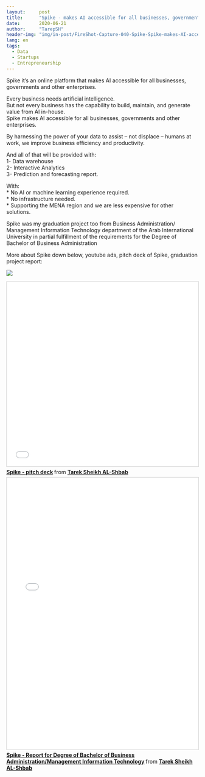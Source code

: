 ```yaml
---
layout:     post
title:      "Spike - makes AI accessible for all businesses, governments and other enterprises"
date:       2020-06-21 
author:     "TarepSH"
header-img: "img/in-post/FireShot-Capture-040-Spike-Spike-makes-AI-accessible-for-all-businesses-governments-and-o_-.png"
lang: en
tags:
  - Data
  - Startups
  - Entrepreneurship 
---
```



Spike it’s an online platform that makes AI accessible for all businesses, governments and other enterprises.

Every business needs artificial intelligence.  
But not every business has the capability to build, maintain, and generate value from AI in-house.  
Spike makes AI accessible for all businesses, governments and other enterprises.

By harnessing the power of your data to assist – not displace – humans at work, we improve business efficiency and productivity.

And all of that will be provided with:  
1- Data warehouse  
2- Interactive Analytics  
3- Prediction and forecasting report.

With:  
\* No AI or machine learning experience required.  
\* No infrastructure needed.  
\* Supporting the MENA region and we are less expensive for other solutions.

Spike was my graduation project too from Business Administration/ Management Information Technology department of the Arab International University in partial fulfillment of the requirements for the Degree of Bachelor of Business Administration

More about Spike down below, youtube ads, pitch deck of Spike, graduation project report:

![](https://www.youtube.com/watch?v=RltD80HK0io)

<iframe src="//www.slideshare.net/slideshow/embed_code/key/e7PYTQcfNYnPqI" width="595" height="485" frameborder="0" marginwidth="0" marginheight="0" scrolling="no" style="border:1px solid #CCC; border-width:1px; margin-bottom:5px; max-width: 100%;" allowfullscreen> </iframe> <div style="margin-bottom:5px"> <strong> <a href="//www.slideshare.net/tarepsh/spike-pitch-deck" title="Spike - pitch deck" target="_blank">Spike - pitch deck</a> </strong> from <strong><a href="https://www.slideshare.net/tarepsh" target="_blank">Tarek Sheikh AL-Shbab</a></strong> </div>

<iframe src="//www.slideshare.net/slideshow/embed_code/key/H0N667FgZAbP2" width="668" height="714" frameborder="0" marginwidth="0" marginheight="0" scrolling="no" style="border:1px solid #CCC; border-width:1px; margin-bottom:5px; max-width: 100%;" allowfullscreen> </iframe> <div style="margin-bottom:5px"> <strong> <a href="//www.slideshare.net/tarepsh/spike-report-for-degree-of-bachelor-of-business-administrationmanagement-information-technology" title="Spike - Report for Degree of Bachelor of Business Administration/Management Information Technology" target="_blank">Spike - Report for Degree of Bachelor of Business Administration/Management Information Technology</a> </strong> from <strong><a href="https://www.slideshare.net/tarepsh" target="_blank">Tarek Sheikh AL-Shbab</a></strong> </div>
